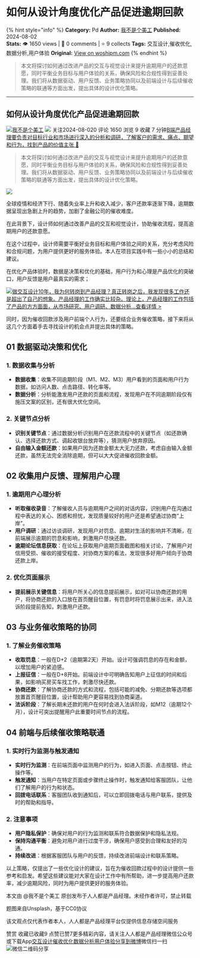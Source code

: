 # 如何从设计角度优化产品促进逾期回款
{% hint style="info" %}
**Category:** Pd
**Author:** [我不是个美工](https://www.woshipm.com/u/1206361)
**Published:** 2024-08-02  
**Stats:** 👁️ 1650 views | 💬 0 comments | ⭐ 9 collects
**Tags:** 交互设计,催收优化,数据分析,用户体验
**Original:** [View on woshipm.com](https://www.woshipm.com/pd/6092270.html)
{% endhint %}
> 本文将探讨如何通过改进产品的交互与视觉设计来提升逾期用户的还款意愿，同时平衡业务目标与用户体验的关系，确保风险和合规性得到妥善处理。我们将从数据驱动、用户反馈、业务策略协同以及前端设计与后续催收策略的联通等方面出发，提出具体的设计优化策略。

---

## 如何从设计角度优化产品促进逾期回款

[![](https://static.woshipm.com/view/woshipm_api_def_20240731103016_8920.jpeg?imageView2/1/w/72/h/72/q/100)](https://www.woshipm.com/u/1206361)[我不是个美工](https://www.woshipm.com/u/1206361) ![](https://static.woshipm.com/tag/1101_1@2x.png) 关注2024-08-020 评论 1650 浏览 9 收藏 7 分钟[B端产品经理要负责对目标行业和市场进行深入的分析和调研，了解客户的需求、痛点、期望和行为，找到产品的价值主张 🔗](https://ke.qidianla.com/courses/bcpm)

> 本文将探讨如何通过改进产品的交互与视觉设计来提升逾期用户的还款意愿，同时平衡业务目标与用户体验的关系，确保风险和合规性得到妥善处理。我们将从数据驱动、用户反馈、业务策略协同以及前端设计与后续催收策略的联通等方面出发，提出具体的设计优化策略。

![](https://image.woshipm.com/2023/04/13/28043b0a-d9de-11ed-9d2f-00163e0b5ff3.jpg)

全球疫情和经济下行、随着失业率上升和收入减少，客户还款率逐渐下降，逾期数据呈现出急剧上升的趋势，加剧了金融公司的催收难度。

在此背景下，设计师如何通过改善产品的交互和视觉设计，协助催收流程，提高逾期用户的还款意愿。

在这个过程中，设计师需要平衡好业务目标和用户体验之间的关系，充分考虑风险和合规问题，为用户提供更好的服务体验。本人在项目实践中有一些小小的总结和建议。

在优化产品体验时，数据是决策和优化的基础，用户行为和心理是产品优化的突破口，用户反馈是用户最真实的需求；

[![](https://image.woshipm.com/2023/08/02/769bf6f4-30e6-11ee-b3cb-00163e0b5ff3.png)做交互设计10年，我为何转岗到产品经理？真正转岗之后，我发现很多工作还是超出了自己的想象。产品经理的工作确实比较杂。理论上，产品经理的工作包括了产品的方方面面，从市场研究、用户调研、数据分析...查看详情 >](https://ke.qidianla.com/courses/bcpm)

同时，因为催收回款涉及用户前端个人行为，还要结合业务催收策略，接下来将从这几个方面着手去寻找设计的机会点并提出具体的策略。

## 01 数据驱动决策和优化

### 1\. 数据收集与分析

*   **数据收集**：收集不同逾期阶段（M1、M2、M3）用户看到的页面和用户行为数据，如访问人数、点击路径、转化率等。
*   **数据分析**：分析能激发用户还款的页面和流程，发现用户在不同逾期阶段仅有施压文案的区别，还有很大优化空间。

### 2\. 关键节点分析

*   **识别关键节点**：通过数据分析识别用户在还款流程中的关键节点（如还款确认、选择还款方式、调起收银台放弃等），猜测用户放弃原因。
*   **自由输入金额还款**：如果用户因为还款金额太大无力还款，考虑自由输入金额还款，虽然无法完全消除逾期，但可以大大促进催收回款金额。

## 02 收集用户反馈、理解用户心理

### 1\. 逾期用户心理分析

*   **听取催收录音**：了解催收人员与逾期用户之间的对话内容，识别用户在沟通过程中表达的关心、困惑和担忧，发现质量较好的用户还是希望通过协商“上岸”。
*   **用户调研**：通过访谈调研，发现用户对罚息、逾期对生活的影响并不清晰，在前端展示逾期的罚息和影响，刺激用户尽快还款。
*   **逾期论坛信息获取**：在论坛上获取用户逾期页面截图和相关讨论，了解用户对信用受损、催收的接受程度、对协商方案的看法，发现很多好用户倾向于协商还款上岸。

### 2\. 优化页面展示

*   **提前展示关键信息**：将用户所关心的信息提前展示，如对可以协商还款的用户，将协商还款的入口放在首页醒目位置，有罚息时将罚息展示出来，进入法诉阶段提前告知，刺激用户还款。

## 03 与业务催收策略的协同

### 1\. 了解业务催收策略

*   **收取罚息**：一般在D+2（逾期第2天）开始。设计可强调罚息的存在和金额，以增加用户的紧迫感。
*   **上报征信**：一般在D+8开始。前端设计中可明确告知用户上征信的时间和后果，如影响买房买车找工作，刺激尽快还款。
*   **协商还款**：了解协商还款的方式和流程，包括可能的减免、分期还款等选项都放置首页醒目位置，设计帮助用户更容易找到协商渠道。
*   **法诉阶段**：了解长期未还款的用户在何时会进入法诉阶段，如M12（逾期12个月），设计可突出提醒用户此重要时间节点的流程。

## 04 前端与后续催收策略联通

### 1\. 实时行为监测与触发通知

*   **实时行为监测**：在前端页面中监测用户的行为，如进入页面、点击按钮、终止操作等。
*   **触发通知**：当用户在特定页面或步骤终止操作时，触发通知给客服团队，让他们了解用户的行为和状态。
*   **回拨电话联系**：客服团队收到通知后，可以立即回拨电话与用户联系，提供及时的帮助和指导。

### 2\. 注意事项

*   **用户隐私保护**：确保对用户的行为监测和联系符合数据保护和隐私法规。
*   **保持沟通平衡**：避免对用户进行过度干涉，确保用户感受到合理和友好的沟通。
*   **持续改进**：根据客服团队与用户的反馈，持续改进前端设计和联系策略。

以上策略，仅提出了一些优化设计的建议，旨在为催收回款过程中的设计提供一些参考和启发。希望这些建议能对大家在设计工作中有所帮助，进一步提高用户还款率，减少逾期风险，同时为用户提供更好的服务体验。

本文由 @我不是个美工 原创发布于人人都是产品经理。未经作者许可，禁止转载

题图来自Unsplash，基于CC0协议

该文观点仅代表作者本人，人人都是产品经理平台仅提供信息存储空间服务

赞赏 收藏已收藏9 点赞已赞7更多精彩内容，请关注人人都是产品经理微信公众号或下载App[交互设计](https://www.woshipm.com/tag/%e4%ba%a4%e4%ba%92%e8%ae%be%e8%ae%a1)[催收优化](https://www.woshipm.com/tag/%e5%82%ac%e6%94%b6%e4%bc%98%e5%8c%96)[数据分析](https://www.woshipm.com/tag/%e6%95%b0%e6%8d%ae%e5%88%86%e6%9e%90)[用户体验](https://www.woshipm.com/tag/ue)[分享到微博](https://service.weibo.com/share/share.php?appkey=2775287854&title=如何从设计角度优化产品促进逾期回款&url=https://www.woshipm.com/pd/6092270.html&pic=https://image.woshipm.com/2023/04/13/28043b0a-d9de-11ed-9d2f-00163e0b5ff3.jpg)微信扫一扫![微信二维码](https://api.pwmqr.com/qrcode/create/?url=https://www.woshipm.com/pd/6092270.html)分享
